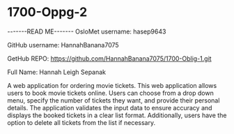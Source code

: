 # 1700-Oppg-2
-------READ ME------- OsloMet username: hasep9643

GitHub username: HannahBanana7075

GetHub REPO: https://github.com/HannahBanana7075/1700-Oblig-1.git

Full Name: Hannah Leigh Sepanak

A web application for ordering movie tickets. This web application allows users to book movie tickets online. Users can choose from a drop down menu, specify the number of tickets they want, and provide their personal details. The application validates the input data to ensure accuracy and displays the booked tickets in a clear list format. Additionally, users have the option to delete all tickets from the list if necessary.
